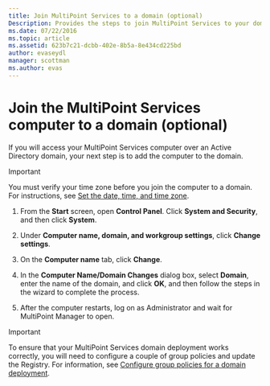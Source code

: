```yaml
---
title: Join MultiPoint Services to a domain (optional)
Description: Provides the steps to join MultiPoint Services to your domain
ms.date: 07/22/2016
ms.topic: article
ms.assetid: 623b7c21-dcbb-402e-8b5a-8e434cd225bd
author: evaseydl
manager: scottman
ms.author: evas
---
```

# Join the MultiPoint Services computer to a domain (optional)
If you will access your MultiPoint Services computer over an Active Directory domain, your next step is to add the computer to the domain.

> [!IMPORTANT]
> You must verify your time zone before you join the computer to a domain. For instructions, see [Set the date, time, and time zone](./set-the-date-time.md).

1.  From the **Start** screen, open **Control Panel**. Click **System and Security**, and then click **System**.

2.  Under **Computer name, domain, and workgroup settings**, click **Change settings**.

3.  On the **Computer name** tab, click **Change**.

4.  In the **Computer Name/Domain Changes** dialog box, select **Domain**, enter the name of the domain, and click **OK**, and then follow the steps in the wizard to complete the process.

5.  After the computer restarts, log on as Administrator and wait for MultiPoint Manager to open.

> [!IMPORTANT]
> To ensure that your MultiPoint Services domain deployment works correctly, you will need to configure a couple of group policies and update the Registry. For information, see [Configure group policies for a domain deployment](/previous-versions/windows/it-pro/windows-server-2012-R2-and-2012/dn265982(v=ws.11)).